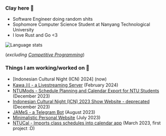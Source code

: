 ### Clay here 👋
- Software Engineer doing random shits
- Sophomore Computer Science Student at Nanyang Technological University
- I love Rust and Go <3

![Language stats](https://github-readme-stats.vercel.app/api/top-langs/?username=sanstzu&theme=tokyonight&layout=compact&exclude_repo=competitive-programming)

(*excluding [Competitive Programming](https://github.com/sanstzu/competitive-programming)*)

### Things I am working/worked on ‍🍳
- [Indonesian Cultural Night (ICN) 2024] (now)
- [Kawa 川 - a Livestreaming Server](https://github.com/sanstzu/kawa) (February 2024)
- [NTUMods - Schedule Planning and Calendar Export for NTU Students](https://ntumods.org) (December 2023)
- [Indonesian Cultural Night (ICN) 2023 Show Website - deprecated](show.icnmusical.com) (December 2023)
- [JAMeS - a Telegram Bot](https://sanstzu.vercel.app/blogs/james-telegram-bot) (August 2023)
- [Minimalistic Personal Website](https://clayto.me) (July 2023)
- [NTUCal - Imports class schedules into calendar app](https://ntucal.vercel.app) (March 2023, first project :D)
